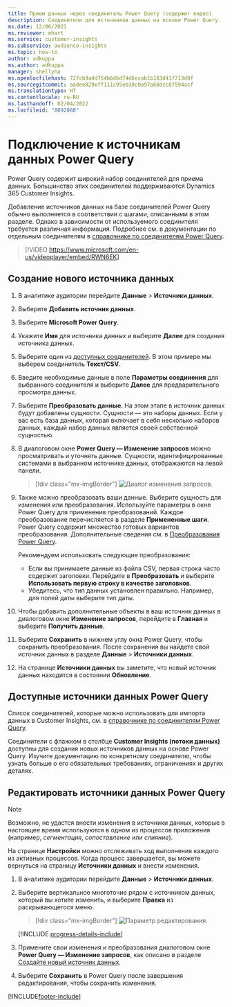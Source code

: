 ```yaml
---
title: Прием данных через соединитель Power Query (содержит видео)
description: Соединители для источников данных на основе Power Query.
ms.date: 12/06/2021
ms.reviewer: mhart
ms.service: customer-insights
ms.subservice: audience-insights
ms.topic: how-to
author: adkuppa
ms.author: adkuppa
manager: shellyha
ms.openlocfilehash: 727cb9a4d754b6dbd74d6ecab1b183d41f713d8f
ms.sourcegitcommit: aadee829eff111c95eb30c0a97a68dcc87994acf
ms.translationtype: HT
ms.contentlocale: ru-RU
ms.lasthandoff: 02/04/2022
ms.locfileid: "8092088"
---
```

# <a name="connect-to-a-power-query-data-source"></a>Подключение к источникам данных Power Query

Power Query содержит широкий набор соединителей для приема данных. Большинство этих соединителей поддерживаются Dynamics 365 Customer Insights. 

Добавление источников данных на базе соединителей Power Query обычно выполняется в соответствии с шагами, описанными в этом разделе. Однако в зависимости от используемого соединителя требуется различная информация. Подробнее см. в документации по отдельным соединителям в [справочнике по соединителям Power Query](/power-query/connectors/).

> [!VIDEO https://www.microsoft.com/en-us/videoplayer/embed/RWN6EK]

## <a name="create-a-new-data-source"></a>Создание нового источника данных

1. В аналитике аудитории перейдите **Данные** > **Источники данных**.

1. Выберите **Добавить источник данных**.

1. Выберите **Microsoft Power Query**.

1. Укажите **Имя** для источника данных и выберите **Далее** для создания источника данных.

1. Выберите один из [доступных соединителей](#available-power-query-data-sources). В этом примере мы выберем соединитель **Текст/CSV**.

1. Введите необходимые данные в поле **Параметры соединения** для выбранного соединителя и выберите **Далее** для предварительного просмотра данных.

1. Выберите **Преобразовать данные**. На этом этапе в источник данных будут добавлены сущности. Сущности — это наборы данных. Если у вас есть база данных, которая включает в себя несколько наборов данных, каждый набор данных является своей собственной сущностью.

1. В диалоговом окне **Power Query — Изменение запросов** можно просматривать и уточнять данные. Сущности, идентифицированные системами в выбранном источнике данных, отображаются на левой панели.

   > [!div class="mx-imgBorder"]
   > ![Диалог изменения запросов.](media/data-manager-configure-edit-queries.png "Диалог изменения запросов")

1. Также можно преобразовать ваши данные. Выберите сущность для изменения или преобразования. Используйте параметры в окне Power Query для применения преобразований. Каждое преобразование перечисляется в разделе **Примененные шаги**. Power Query содержит множество готовых вариантов преобразования. Дополнительные сведения см. в [Преобразования Power Query](/power-query/power-query-what-is-power-query#transformations).

   Рекомендуем использовать следующие преобразования:

   - Если вы принимаете данные из файла CSV, первая строка часто содержит заголовки. Перейдите в **Преобразовать** и выберите **Использовать первую строку в качестве заголовков**.
   - Убедитесь, что тип данных установлен правильно. Например, для полей даты выберите тип даты.

1. Чтобы добавить дополнительные объекты в ваш источник данных в диалоговом окне **Изменение запросов**, перейдите в **Главная** и выберите **Получить данные**.

1. Выберите **Сохранить** в нижнем углу окна Power Query, чтобы сохранить преобразования. После сохранения вы найдете свой источник данных в разделе **Данные** > **Источники данных**.

1. На странице **Источники данных** вы заметите, что новый источник данных находится в состоянии **Обновление**.

## <a name="available-power-query-data-sources"></a>Доступные источники данных Power Query

Список соединителей, которые можно использовать для импорта данных в Customer Insights, см. в [справочнике по соединителям Power Query](/power-query/connectors/). 

Соединители с флажком в столбце **Customer Insights (потоки данных)** доступны для создания новых источников данных на основе Power Query. Изучите документацию по конкретному соединителю, чтобы узнать больше о его обязательных требованиях, ограничениях и других деталях.

## <a name="edit-power-query-data-sources"></a>Редактировать источники данных Power Query

> [!NOTE]
> Возможно, не удастся внести изменения в источники данных, которые в настоящее время используются в одном из процессов приложения (например, *сегментация*, *сопоставление* или *слияние*). 
>
> На странице **Настройки** можно отслеживать ход выполнения каждого из активных процессов. Когда процесс завершается, вы можете вернуться на страницу **Источники данных** и внести изменения.

1. В аналитике аудитории перейдите **Данные** > **Источники данных**.

2. Выберите вертикальное многоточие рядом с источником данных, который вы хотите изменить, и выберите **Правка** из раскрывающегося меню.

   > [!div class="mx-imgBorder"]
   > ![Параметр редактирования.](media/edit-option-data-sources.png "Параметр редактирования")

   [!INCLUDE [progress-details-include](../includes/progress-details-pane.md)]
   
3. Примените свои изменения и преобразования диалоговом окне **Power Query — Изменение запросов**, как описано в разделе [Создайте новый источник данных](#create-a-new-data-source).

4. Выберите **Сохранить** в Power Query после завершения редактирования, чтобы сохранить изменения.


[!INCLUDE[footer-include](../includes/footer-banner.md)]
